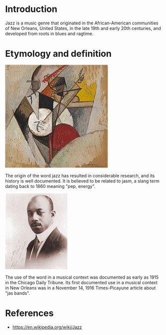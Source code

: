 # Introduction

Jazz is a music genre that originated in the African-American communities of
New Orleans, United States, in the late 19th and early 20th centuries, and
developed from roots in blues and ragtime.

# Etymology and definition

![figure 001](fig_001.jpg)

The origin of the word jazz has resulted in considerable research, and its
history is well documented. It is believed to be related to jasm, a slang term
dating back to 1860 meaning "pep, energy".

![figure 002](fig_002.jpg)

The use of the word in a musical context was documented as early as 1915 in
the Chicago Daily Tribune. Its first documented use in a musical context in
New Orleans was in a November 14, 1916 Times-Picayune article about "jas
bands".

# References

* https://en.wikipedia.org/wiki/Jazz
